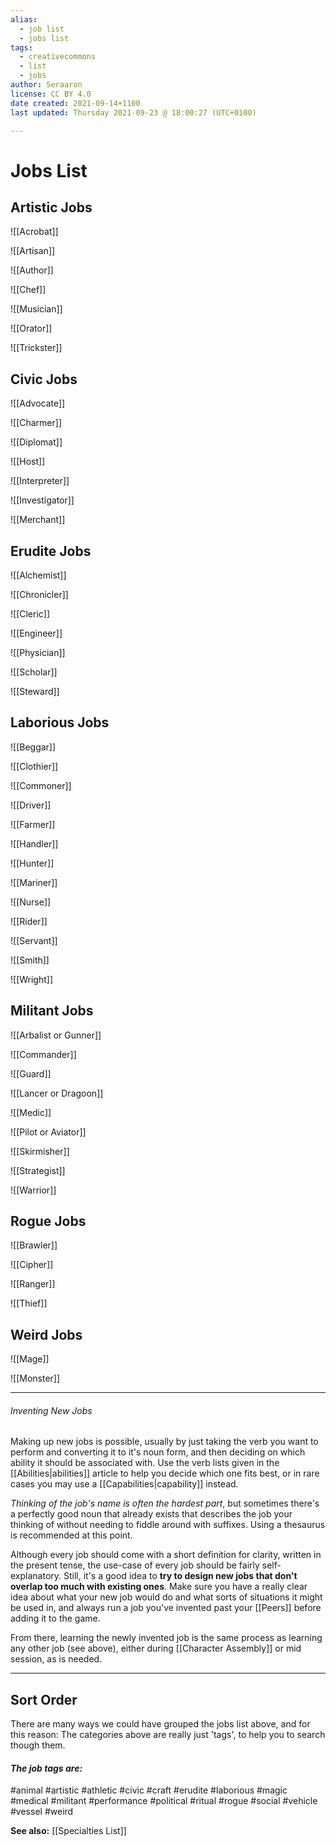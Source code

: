 ```yaml
---
alias:
  - job list
  - jobs list
tags:
  - creativecommons
  - list
  - jobs
author: Seraaron
license: CC BY 4.0
date created: 2021-09-14+1100
last updated: Thursday 2021-09-23 @ 18:00:27 (UTC+0100)

---
```


# Jobs List

## Artistic Jobs

![[Acrobat]]

![[Artisan]]

![[Author]]

![[Chef]]

![[Musician]]

![[Orator]]

![[Trickster]]

## Civic Jobs

![[Advocate]]

![[Charmer]]

![[Diplomat]]

![[Host]]

![[Interpreter]]

![[Investigator]]

![[Merchant]]

## Erudite Jobs

![[Alchemist]]

![[Chronicler]]

![[Cleric]]

![[Engineer]]

![[Physician]]

![[Scholar]]

![[Steward]]

## Laborious Jobs

![[Beggar]]

![[Clothier]]

![[Commoner]]

![[Driver]]

![[Farmer]]

![[Handler]]

![[Hunter]]

![[Mariner]]

![[Nurse]]

![[Rider]]

![[Servant]]

![[Smith]]

![[Wright]]

## Militant Jobs

![[Arbalist or Gunner]]

![[Commander]]

![[Guard]]

![[Lancer or Dragoon]]

![[Medic]]

![[Pilot or Aviator]]

![[Skirmisher]]

![[Strategist]]

![[Warrior]]

## Rogue Jobs

![[Brawler]]

![[Cipher]]

![[Ranger]]

![[Thief]]

## Weird Jobs

![[Mage]]

![[Monster]]

---

###### Inventing New Jobs

Making up new jobs is possible, usually by just taking the verb you want to perform and converting it to it's noun form, and then deciding on which ability it should be associated with. Use the verb lists given in the [[Abilities|abilities]] article to help you decide which one fits best, or in rare cases you may use a [[Capabilities|capability]] instead.

_Thinking of the job's name is often the hardest part_, but sometimes there's a perfectly good noun that already exists that describes the job your thinking of without needing to fiddle around with suffixes. Using a thesaurus is recommended at this point.

Although every job should come with a short definition for clarity, written in the present tense, the use-case of every job should be fairly self-explanatory. Still, it's a good idea to **try to design new jobs that don't overlap too much with existing ones**. Make sure you have a really clear idea about what your new job would do and what sorts of situations it might be used in, and always run a job you've invented past your [[Peers]] before adding it to the game.

From there, learning the newly invented job is the same process as learning any other job (see above), either during [[Character Assembly]] or mid session, as is needed.

---

## Sort Order

There are many ways we could have grouped the jobs list above, and for this reason: The categories above are really just 'tags', to help you to search though them.

#### *The job tags are:* 
#animal #artistic #athletic #civic #craft #erudite #laborious #magic #medical #militant #performance  #political  #ritual #rogue  #social #vehicle #vessel #weird

**See also:** [[Specialties List]]